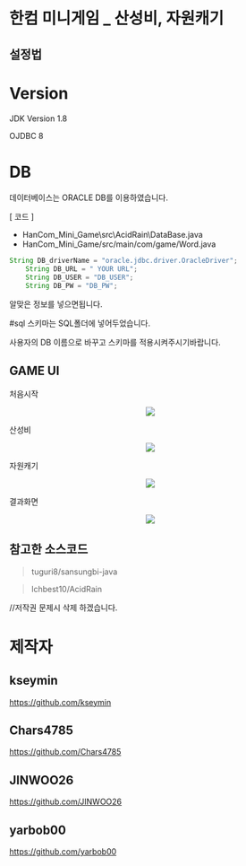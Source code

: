 한컴 미니게임 _ 산성비, 자원캐기
============

설정법
-------

# Version

JDK Version 1.8 

OJDBC 8



# DB

데이터베이스는 ORACLE DB를 이용하였습니다. 

[ 코드 ]

- HanCom_Mini_Game\src\AcidRain\DataBase.java 
- HanCom_Mini_Game/src/main/com/game/Word.java


```java
String DB_driverName = "oracle.jdbc.driver.OracleDriver";
	String DB_URL = " YOUR URL";
	String DB_USER = "DB_USER";
	String DB_PW = "DB_PW";
```

알맞은 정보를 넣으면됩니다.

#sql 스키마는 SQL폴더에 넣어두었습니다.

사용자의 DB 이름으로 바꾸고 스키마를 적용시켜주시기바랍니다.


GAME UI
-------

처음시작

<center><img src="https://github.com/kseymin/HanCom_Mini_Game/blob/master/pic1.PNG"></center>

산성비

<center><img src="https://github.com/kseymin/HanCom_Mini_Game/blob/master/pic2.PNG"></center>

자원캐기 


<center><img src="https://github.com/kseymin/HanCom_Mini_Game/blob/master/pic4.PNG"></center>

결과화면 

<center><img src="https://github.com/kseymin/HanCom_Mini_Game/blob/master/pic3.PNG"></center>



참고한 소스코드
--------------

>tuguri8/sansungbi-java

>lchbest10/AcidRain

//저작권 문제시 삭제 하겠습니다.


제작자
=======

kseymin
-------

https://github.com/kseymin

Chars4785
---------

https://github.com/Chars4785

JINWOO26
--------

https://github.com/JINWOO26

yarbob00
--------

https://github.com/yarbob00
